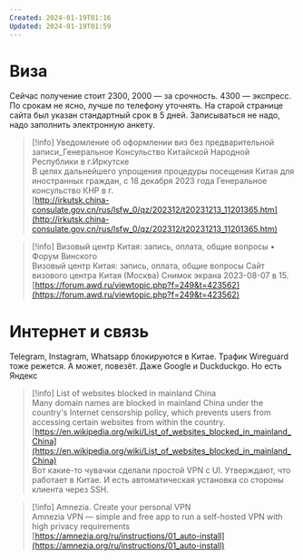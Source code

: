```yaml
---
Created: 2024-01-19T01:16
Updated: 2024-01-19T01:59
---
```

# Виза
Сейчас получение стоит 2300, 2000 — за срочность. 4300 — экспресс. По срокам не ясно, лучше по телефону уточнять. На старой странице сайта был указан стандартный срок в 5 дней. Записываться не надо, надо заполнить электронную анкету.

> [!info] Уведомление об оформлении виз без предварительной записи_Генеральное Консульство Китайской Народной Республики в г.Иркутске  
> В целях дальнейшего упрощения процедуры посещения Китая для иностранных граждан, с 18 декабря 2023 года Генеральное консульство КНР в г.  
> [http://irkutsk.china-consulate.gov.cn/rus/lsfw_0/qz/202312/t20231213_11201365.htm](http://irkutsk.china-consulate.gov.cn/rus/lsfw_0/qz/202312/t20231213_11201365.htm)  

> [!info] Визовый центр Китая: запись, оплата, общие вопросы • Форум Винского  
> Визовый центр Китая: запись, оплата, общие вопросы Сайт визового центра Китая (Москва) Снимок экрана 2023-08-07 в 15.  
> [https://forum.awd.ru/viewtopic.php?f=249&t=423562](https://forum.awd.ru/viewtopic.php?f=249&t=423562)  
# Интернет и связь
Telegram, Instagram, Whatsapp блокируются в Китае. Трафик Wireguard тоже режется. А может, повезёт. Даже Google и Duckduckgo. Но есть Яндекс

> [!info] List of websites blocked in mainland China  
> Many domain names are blocked in mainland China under the country's Internet censorship policy, which prevents users from accessing certain websites from within the country.  
> [https://en.wikipedia.org/wiki/List_of_websites_blocked_in_mainland_China](https://en.wikipedia.org/wiki/List_of_websites_blocked_in_mainland_China)  
Вот какие-то чувачки сделали простой VPN c UI. Утверждают, что работает в Китае. И есть автоматическая установка со стороны клиента через SSH.

> [!info] Amnezia. Create your personal VPN  
> Amnezia VPN — simple and free app to run a self-hosted VPN with high privacy requirements  
> [https://amnezia.org/ru/instructions/01_auto-install](https://amnezia.org/ru/instructions/01_auto-install)